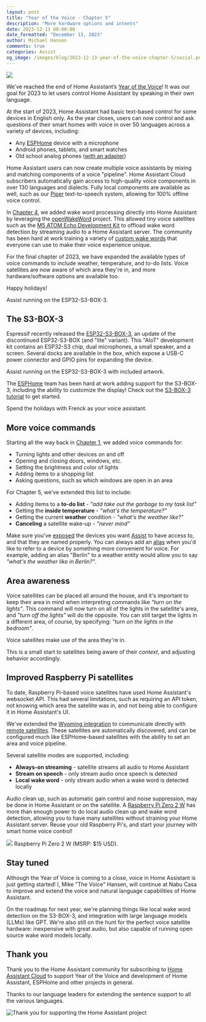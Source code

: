 ```yaml
---
layout: post
title: "Year of the Voice - Chapter 5"
description: "More hardware options and intents"
date: 2023-12-13 00:00:00
date_formatted: "December 13, 2023"
author: Michael Hansen
comments: true
categories: Assist
og_image: /images/blog/2023-12-13-year-of-the-voice-chapter-5/social.png
---
```


<p><img src='/images/blog/2023-12-13-year-of-the-voice-chapter-5/social.png' class='no-shadow' /></p>

We've reached the end of Home Assistant’s [Year of the Voice]! It was our goal for 2023 to let users control Home Assistant by speaking in their own language.

At the start of 2023, Home Assistant had basic text-based control for some devices in English only. As the year closes, users can now control and ask questions of their smart homes with voice in over 50 languages across a variety of devices, including:

- Any [ESPHome] device with a microphone
- Android phones, tablets, and smart watches
- Old school analog phones ([with an adapter][phone-tutorial])

Home Assistant users can now create multiple voice assistants by mixing and matching components of a voice "pipeline". Home Assistant Cloud subscribers automatically gain access to high-quality voice components in over 130 languages and dialects. Fully local components are available as well, such as our [Piper] text-to-speech system, allowing for 100% offline voice control.

In [Chapter 4], we added wake word processing directly into Home Assistant by leveraging the [openWakeWord] project. This allowed tiny voice satellites such as the [M5 ATOM Echo Development Kit][m5-tutorial] to offload wake word detection by streaming audio to a Home Assistant server. The community has been hard at work training a variety of [custom wake words](community-wake-words) that everyone can use to make their voice experience unique.

For the final chapter of 2023, we have expanded the available types of voice commands to include weather, temperature, and to-do lists. Voice satellites are now aware of which area they're in, and more hardware/software options are available too.

Happy holidays!

<p class='img'>
<lite-youtube videoid="erf7HqTwCGs" videotitle="ESP32-S3-Box running Assist"></lite-youtube>
Assist running on the ESP32-S3-BOX-3.
</p>

<!--more-->

## The S3-BOX-3

Espressif recently released the [ESP32-S3-BOX-3], an update of the discontinued ESP32-S3-BOX (and "lite" variant). This "AIoT" development kit contains an ESP32-S3 chip, dual microphones, a small speaker, and a screen. Several docks are available in the box, which expose a USB-C power connector and GPIO pins for expanding the device.

<p class='img'>
<lite-youtube videoid="erf7HqTwCGs" videotitle="Assist on the ESP32-S3-Box-3"></lite-youtube>
Assist running on the ESP32-S3-BOX-3 with included artwork.
</p>

The [ESPHome] team has been hard at work adding support for the S3-BOX-3, including the ability to customize the display! Check out the [S3-BOX-3 tutorial][s3-box-tutorial] to get started.

<p class='img'>
<lite-youtube videoid="HQQfaXTbhvc" videotitle="The Frenck-en Box-3"></lite-youtube>
Spend the holidays with Frenck as your voice assistant.
</p>

## More voice commands

Starting all the way back in [Chapter 1], we added voice commands for:

- Turning lights and other devices on and off
- Opening and closing doors, windows, etc.
- Setting the brightness and color of lights
- Adding items to a shopping list 
- Asking questions, such as which windows are open in an area

For Chapter 5, we've extended this list to include:

- Adding items to a **to-do list** - *"add take out the garbage to my task list"*
- Getting the **inside temperature** - *"what's the temperature?"*
- Getting the current **weather** condition - *"what's the weather like?"*
- **Canceling** a satellite wake-up - *"never mind"*

Make sure you've [exposed] the devices you want [Assist] to have access to, and that they are named properly. You can always add an [alias] when you'd like to refer to a device by something more convenient for voice. For example, adding an alias "Berlin" to a weather entity would allow you to say *"what's the weather like in Berlin?"*.


## Area awareness

Voice satellites can be placed all around the house, and it's important to keep their area in mind when interpreting commands like *"turn on the lights"*. This command will now turn on all of the lights in the satellite's area, and *"turn off the lights"* will do the opposite. You can still target the lights in a different area, of course, by specifying: *"turn on the lights in the bedroom"*.

<p class='img'>
<lite-youtube videoid="pvEe0kVWFNE" videotitle="Area Awareness"></lite-youtube>
Voice satellites make use of the area they're in.
</p>

This is a small start to satellites being aware of their *context*, and adjusting behavior accordingly. 


## Improved Raspberry Pi satellites

To date, Raspberry Pi-based voice satellites have used Home Assistant's websocket API. This had several limitations, such as requiring an API token, not knowing which area the satellite was in, and not being able to configure it in Home Assistant's UI.

We've extended the [Wyoming integration][wyoming] to communicate directly with [remote satellites][wyoming-satellite]. These satellites are automatically discovered, and can be configured much like ESPHome-based satellites with the ability to set an area and voice pipeline.

Several satellite modes are supported, including:

- **Always-on streaming** - satellite streams all audio to Home Assistant
- **Stream on speech** - only stream audio once speech is detected
- **Local wake word** - only stream audio when a wake word is detected locally

Audio clean up, such as automatic gain control and noise suppression, may be done in Home Assistant or on the satellite. A [Raspberry Pi Zero 2 W][rpi-zero-2w] has more than enough power to do local audio clean up and wake word detection, allowing you to have many satellites without straining your Home Assistant server. Reuse your old Raspberry Pi's, and start your journey with smart home voice control!

<p class='img'>
<img src='/images/blog/2023-12-13-year-of-the-voice-chapter-5/raspberry_pi_zero2w.png'>
Raspberry Pi Zero 2 W (MSRP: $15 USD).
</p>


## Stay tuned

Although the Year of Voice is coming to a close, voice in Home Assistant is just getting started! I, Mike "The Voice" Hansen, will continue at Nabu Casa to improve and extend the voice and natural language capabilities of Home Assistant.

On the roadmap for next year, we're planning things like local wake word detection on the S3-BOX-3, and integration with large language models (LLMs) like GPT. We're also still on the hunt for the perfect voice satellite hardware: inexpensive with great audio, but also capable of running open source wake word models locally.


## Thank you

Thank you to the Home Assistant community for subscribing to [Home Assistant Cloud][nabucasa] to support Year of the Voice and development of Home Assistant, ESPHome and other projects in general.

Thanks to our language leaders for extending the sentence support to all the various languages.

<p class='img'>
<img src='/images/blog/2023-12-13-year-of-the-voice-chapter-5/ha-support.png' alt="Thank you for supporting the Home Assistant project">
</p>

[Year of the Voice]: https://www.home-assistant.io/blog/2022/12/20/year-of-voice/
[Chapter 1]: https://www.home-assistant.io/blog/2023/01/26/year-of-the-voice-chapter-1/
[Chapter 4]: https://www.home-assistant.io/blog/2023/10/20/year-of-the-voice-chapter-4/
[Assist]: https://www.home-assistant.io/voice_control/
[exposed]: https://www.home-assistant.io/voice_control/voice_remote_expose_devices/ 
[alias]: https://www.home-assistant.io/voice_control/aliases
[wyoming]: https://github.com/rhasspy/wyoming
[openWakeWord]: https://github.com/dscripka/openWakeWord
[Piper]: https://github.com/rhasspy/piper/
[community-wake-words]: https://github.com/fwartner/home-assistant-wakewords-collection
[ESP32-S3-BOX-3]: https://www.espressif.com/en/news/ESP32-S3-BOX-3
[wyoming]: https://www.home-assistant.io/integrations/wyoming
[wyoming-satellite]: https://github.com/rhasspy/wyoming-satellite
[rpi-zero-2w]: https://www.raspberrypi.com/products/raspberry-pi-zero-2-w/
[s3-box-tutorial]: https://www.home-assistant.io/voice_control/s3_box_voice_assistant/
[ESPHome]: https://esphome.io
[nabucasa]: https://www.nabucasa.com
[phone-tutorial]: https://www.home-assistant.io/voice_control/worlds-most-private-voice-assistant/
[m5-tutorial]: http://localhost:4000/voice_control/thirteen-usd-voice-remote/
